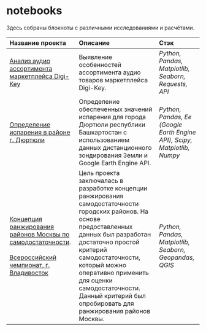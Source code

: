 # notebooks
Здесь собраны блокноты с различными исследованиями и расчётами.

| Название проекта | Описание | Стэк | 
| :---------------------- | :---------------------- | :---------------------- |
| [Анализ аудио ассортимента маркетплейса Digi-Key](https://github.com/zhbak/notebooks/tree/main/Аналитика%20аудио%20ассортимента%20маркетплейса%20Digi-Key) | Выявление особенностей ассортимента аудио товаров маркетплейса Digi-Key. | *Python, Pandas, Matplotlib, Seaborn, Requests, API* |
| [Определение испарения в районе г. Дюртюли](https://github.com/zhbak/notebooks/tree/main/Испарение%20Дюртюли) | Определение обеспеченных значений испарения для города Дюртюли республики Башкартостан с использованием данных дистанционного зондирования Земли и Google Earth Engine API. | *Python, Pandas, Eе (Google Earth Engine API), Scipy, Matplotlib, Numpy* |
| [Концепция ранжирования районов Москвы по самодостаточности](https://github.com/zhbak/notebooks/tree/main/Концепция%20ранжирования%20районов%20Москвы%20по%20самодостаточности).<br /><br /> [Всероссийский чемпионат, г. Владивосток](https://hacks-ai.ru/championships/758465) | Цель проекта заключалась в разработке концепции ранжирования самодостаточности городских районов. На основе предоставленных данных был разработан достаточно простой критерий самодостаточности, который можно оперативно применить для оценки самодостаточности. Данный критерий был опробировать для ранжирования районов Москвы. | *Python, Pandas, Matplotlib, Seaborn, Geopandas, QGIS* |
